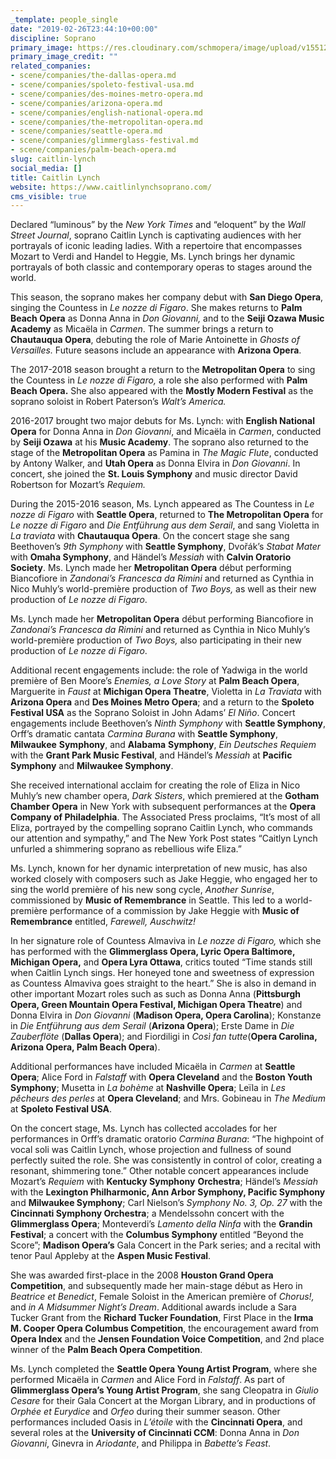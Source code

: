 ```yaml
---
_template: people_single
date: "2019-02-26T23:44:10+00:00"
discipline: Soprano
primary_image: https://res.cloudinary.com/schmopera/image/upload/v1551224546/media/2019/02/CaitlinLynch.jpg
primary_image_credit: ""
related_companies:
- scene/companies/the-dallas-opera.md
- scene/companies/spoleto-festival-usa.md
- scene/companies/des-moines-metro-opera.md
- scene/companies/arizona-opera.md
- scene/companies/english-national-opera.md
- scene/companies/the-metropolitan-opera.md
- scene/companies/seattle-opera.md
- scene/companies/glimmerglass-festival.md
- scene/companies/palm-beach-opera.md
slug: caitlin-lynch
social_media: []
title: Caitlin Lynch
website: https://www.caitlinlynchsoprano.com/
cms_visible: true
---
```

Declared “luminous” by the _New York Times_ and “eloquent” by the _Wall Street Journal_, soprano Caitlin Lynch is captivating audiences with her portrayals of iconic leading ladies. With a repertoire that encompasses Mozart to Verdi and Handel to Heggie, Ms. Lynch brings her dynamic portrayals of both classic and contemporary operas to stages around the world.

This season, the soprano makes her company debut with **San Diego Opera**, singing the Countess in _Le nozze di Figaro_. She makes returns to **Palm Beach Opera** as Donna Anna in _Don Giovanni,_ and to the **Seiji Ozawa Music Academy** as Micaëla in _Carmen_. The summer brings a return to **Chautauqua Opera**, debuting the role of Marie Antoinette in _Ghosts of Versailles._ Future seasons include an appearance with **Arizona Opera**.

The 2017-2018 season brought a return to the **Metropolitan Opera** to sing the Countess in _Le nozze di Figaro,_ a role she also performed with **Palm Beach Opera.** She also appeared with the **Mostly Modern Festival** as the soprano soloist in Robert Paterson’s _Walt’s America._

2016-2017 brought two major debuts for Ms. Lynch: with **English National Opera** for Donna Anna in _Don_ _Giovanni_, and Micaëla in _Carmen_, conducted by **Seiji Ozawa** at his **Music Academy**. The soprano also returned to the stage of the **Metropolitan Opera** as Pamina in _The Magic Flute_, conducted by Antony Walker, and **Utah Opera** as Donna Elvira in _Don Giovanni_. In concert, she joined the **St. Louis Symphony** and music director David Robertson for Mozart’s _Requiem._

During the 2015-2016 season, Ms. Lynch appeared as The Countess in _Le nozze di Figaro_ with **Seattle Opera**, returned to **The Metropolitan Opera** for _Le nozze di Figaro_ and _Die Entführung aus dem Serail_, and sang Violetta in _La traviata_ with **Chautauqua Opera**. On the concert stage she sang Beethoven’s _9th Symphony_ with **Seattle Symphony**, Dvořák’s _Stabat Mater_ with **Omaha Symphony**, and Händel’s _Messiah_ with **Calvin Oratorio Society**. Ms. Lynch made her **Metropolitan Opera** début performing Biancofiore in _Zandonai’s Francesca da Rimini_ and returned as Cynthia in Nico Muhly’s world-première production of _Two Boys,_ as well as their new production of _Le nozze di Figaro_.

Ms. Lynch made her **Metropolitan Opera** début performing Biancofiore in _Zandonai’s Francesca da Rimini_ and returned as Cynthia in Nico Muhly’s world-première production of _Two Boys,_ also participating in their new production of _Le nozze di Figaro_.

Additional recent engagements include: the role of Yadwiga in the world première of Ben Moore’s _Enemies, a Love Story_ at **Palm Beach Opera**, Marguerite in _Faust_ at **Michigan Opera Theatre**, Violetta in _La Traviata_ with **Arizona Opera** and **Des Moines Metro Opera**; and a return to the **Spoleto Festival USA** as the Soprano Soloist in John Adams’ _El Niño_. Concert engagements include Beethoven’s _Ninth Symphony_ with **Seattle Symphony**, Orff’s dramatic cantata _Carmina Burana_ with **Seattle Symphony**, **Milwaukee** **Symphony**, and **Alabama** **Symphony**, _Ein Deutsches Requiem_ with the **Grant Park Music Festival**, and Händel’s _Messiah_ at **Pacific Symphony** and **Milwaukee Symphony**.

She received international acclaim for creating the role of Eliza in Nico Muhly’s new chamber opera, _Dark Sisters_, which premiered at the **Gotham Chamber Opera** in New York with subsequent performances at the **Opera Company of Philadelphia**. The Associated Press proclaims, “It’s most of all Eliza, portrayed by the compelling soprano Caitlin Lynch, who commands our attention and sympathy,” and The New York Post states “Caitlyn Lynch unfurled a shimmering soprano as rebellious wife Eliza.”

Ms. Lynch, known for her dynamic interpretation of new music, has also worked closely with composers such as Jake Heggie, who engaged her to sing the world première of his new song cycle, _Another Sunrise_, commissioned by **Music of Remembrance** in Seattle. This led to a world-première performance of a commission by Jake Heggie with **Music of Remembrance** entitled, _Farewell, Auschwitz!_

In her signature role of Countess Almaviva in _Le nozze di Figaro,_ which she has performed with the **Glimmerglass Opera, Lyric Opera Baltimore, Michigan Opera,** and **Opera Lyra Ottawa**, critics touted “Time stands still when Caitlin Lynch sings. Her honeyed tone and sweetness of expression as Countess Almaviva goes straight to the heart.” She is also in demand in other important Mozart roles such as such as Donna Anna (**Pittsburgh Opera, Green Mountain Opera Festival, Michigan Opera Theatre**) and Donna Elvira in _Don Giovanni_ (**Madison Opera, Opera Carolina**); Konstanze in _Die Entführung aus dem Serail_ (**Arizona Opera**); Erste Dame in _Die Zauberflöte_ (**Dallas Opera**); and Fiordiligi in _Così fan tutte_(**Opera Carolina, Arizona Opera, Palm Beach Opera**).

Additional performances have included Micaëla in _Carmen_ at **Seattle Opera**; Alice Ford in _Falstaff_ with **Opera Cleveland** and the **Boston Youth Symphony**; Musetta in _La bohème_ at **Nashville Opera**; Leïla in _Les pêcheurs des perles_ at **Opera Cleveland**; and Mrs. Gobineau in _The Medium_ at **Spoleto Festival USA**.

On the concert stage, Ms. Lynch has collected accolades for her performances in Orff’s dramatic oratorio _Carmina Burana_: “The highpoint of vocal soli was Caitlin Lynch, whose projection and fullness of sound perfectly suited the role. She was consistently in control of color, creating a resonant, shimmering tone.” Other notable concert appearances include Mozart’s _Requiem_ with **Kentucky Symphony** **Orchestra**; Händel’s _Messiah_ with the **Lexington Philharmonic, Ann Arbor Symphony, Pacific Symphony** and **Milwaukee Symphony**; Carl Nielson’s _Symphony No. 3, Op. 27_ with the **Cincinnati Symphony Orchestra**; a Mendelssohn concert with the **Glimmerglass Opera**; Monteverdi’s _Lamento della Ninfa_ with the **Grandin Festival**; a concert with the **Columbus Symphony** entitled “Beyond the Score”; **Madison Opera’s** Gala Concert in the Park series; and a recital with tenor Paul Appleby at the **Aspen Music Festival**.

She was awarded first-place in the 2008 **Houston Grand Opera Competition**, and subsequently made her main-stage début as Hero in _Beatrice et Benedict_, Female Soloist in the American première of _Chorus!,_ and _in A Midsummer Night’s Dream_. Additional awards include a Sara Tucker Grant from the **Richard Tucker Foundation**, First Place in the **Irma M. Cooper Opera Columbus Competition**, the encouragement award from **Opera Index** and the **Jensen Foundation Voice Competition**, and 2nd place winner of the **Palm Beach Opera Competition**.

Ms. Lynch completed the **Seattle Opera Young Artist Program**, where she performed Micaëla in _Carmen_ and Alice Ford in _Falstaff_. As part of **Glimmerglass Opera’s Young Artist Program**, she sang Cleopatra in _Giulio Cesare_ for their Gala Concert at the Morgan Library, and in productions of _Orphée et Eurydice_ and _Orfeo_ during their summer season. Other performances included Oasis in _L’étoile_ with the **Cincinnati Opera**, and several roles at the **University of Cincinnati CCM**: Donna Anna in _Don Giovanni_, Ginevra in _Ariodante_, and Philippa in _Babette’s Feast_.